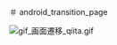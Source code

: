 ＃ android_transition_page

![gif_画面遷移_qiita.gif](https://qiita-image-store.s3.ap-northeast-1.amazonaws.com/0/249786/629ea04e-0620-6051-a4ff-ed3da817b942.gif)
